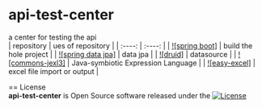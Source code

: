 # api-test-center
a center for testing the api  
|  repository   |  ues of repository  |
|   :----:   |  :----: |
| [![spring boot]](https://github.com/spring-projects/spring-boot)  | build the hole project |
| [![spring data jpa]](https://github.com/spring-projects/spring-data-jpa) | data jpa |
| [![druid]](https://github.com/alibaba/druid) | datasource |
| [![commons-jexl3]](https://github.com/apache/commons-jexl) | Java-symbiotic Expression Language |
| [![easy-excel]](https://github.com/alibaba/easyexcel) | excel file import or output |  


== License  
**api-test-center** is Open Source software released under the [![License](https://img.shields.io/badge/license-Apache%202-4EB1BA.svg)](https://www.apache.org/licenses/LICENSE-2.0.html)